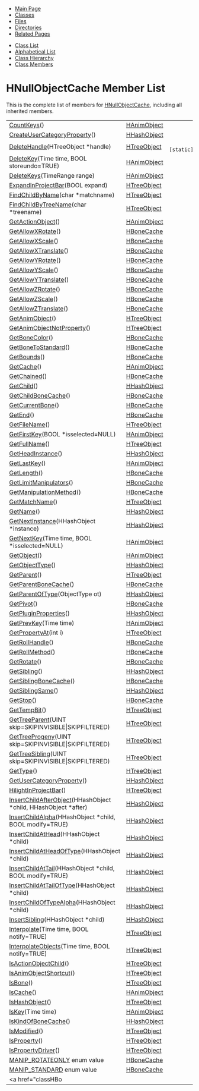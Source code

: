 <div class="tabs">

- [Main Page](index.md)
- <span id="current">[Classes](annotated.md)</span>
- [Files](files.md)
- [Directories](dirs.md)
- [Related Pages](pages.md)

</div>

<div class="tabs">

- [Class List](annotated.md)
- [Alphabetical List](classes.md)
- [Class Hierarchy](hierarchy.md)
- [Class Members](functions.md)

</div>

# HNullObjectCache Member List

This is the complete list of members for <a href="classHNullObjectCache.md" class="el">HNullObjectCache</a>, including all inherited members.

|  |  |  |
|----|----|----|
| <a href="classHAnimObject.md#668ef951fe37165d284b57859a5a9ade" class="el">CountKeys</a>() | <a href="classHAnimObject.md" class="el">HAnimObject</a> |  |
| <a href="classHHashObject.md#9aa03709064628d1993ac2d7194d83cf" class="el">CreateUserCategoryProperty</a>() | <a href="classHHashObject.md" class="el">HHashObject</a> |  |
| <a href="classHTreeObject.md#68a56f970bf31e136b0855e2de4ac987" class="el">DeleteHandle</a>(HTreeObject \*handle) | <a href="classHTreeObject.md" class="el">HTreeObject</a> | ` [static]` |
| <a href="classHAnimObject.md#7bfea42385b70e86e14242d01506fd65" class="el">DeleteKey</a>(Time time, BOOL storeundo=TRUE) | <a href="classHAnimObject.md" class="el">HAnimObject</a> |  |
| <a href="classHAnimObject.md#ffd2c64958c237628fc3c8d613636eaf" class="el">DeleteKeys</a>(TimeRange range) | <a href="classHAnimObject.md" class="el">HAnimObject</a> |  |
| <a href="classHTreeObject.md#b185755bbb59d784cfb72664b3e478a7" class="el">ExpandInProjectBar</a>(BOOL expand) | <a href="classHTreeObject.md" class="el">HTreeObject</a> |  |
| <a href="classHTreeObject.md#ab3ce178e828b1b54051bd4f219e271a" class="el">FindChildByName</a>(char \*matchname) | <a href="classHTreeObject.md" class="el">HTreeObject</a> |  |
| <a href="classHTreeObject.md#3b0b70f3e9001b04fcec593ca1a22420" class="el">FindChildByTreeName</a>(char \*treename) | <a href="classHTreeObject.md" class="el">HTreeObject</a> |  |
| <a href="classHAnimObject.md#7f4814e03bdbe2508c6ed4160fb55d7d" class="el">GetActionObject</a>() | <a href="classHAnimObject.md" class="el">HAnimObject</a> |  |
| <a href="classHBoneCache.md#0d4e118a27febf18c7292f5ba61b43d3" class="el">GetAllowXRotate</a>() | <a href="classHBoneCache.md" class="el">HBoneCache</a> |  |
| <a href="classHBoneCache.md#36e6eddf1284af76b67a5f81f57e6a6b" class="el">GetAllowXScale</a>() | <a href="classHBoneCache.md" class="el">HBoneCache</a> |  |
| <a href="classHBoneCache.md#939bcec2905d4c14204c0db43a6aaf6f" class="el">GetAllowXTranslate</a>() | <a href="classHBoneCache.md" class="el">HBoneCache</a> |  |
| <a href="classHBoneCache.md#739a5e167f5510165e7f2e9050e88041" class="el">GetAllowYRotate</a>() | <a href="classHBoneCache.md" class="el">HBoneCache</a> |  |
| <a href="classHBoneCache.md#d4764835c664336693200f6bfeb1b9e4" class="el">GetAllowYScale</a>() | <a href="classHBoneCache.md" class="el">HBoneCache</a> |  |
| <a href="classHBoneCache.md#daf3a6e642de7a461550fbbf7242c94d" class="el">GetAllowYTranslate</a>() | <a href="classHBoneCache.md" class="el">HBoneCache</a> |  |
| <a href="classHBoneCache.md#ff91af58db38458b37665645f647bf39" class="el">GetAllowZRotate</a>() | <a href="classHBoneCache.md" class="el">HBoneCache</a> |  |
| <a href="classHBoneCache.md#4c7a58f30a62da3efd1af566b7f39f74" class="el">GetAllowZScale</a>() | <a href="classHBoneCache.md" class="el">HBoneCache</a> |  |
| <a href="classHBoneCache.md#223f91a0b1de17e13a95a5f7645fc8bb" class="el">GetAllowZTranslate</a>() | <a href="classHBoneCache.md" class="el">HBoneCache</a> |  |
| <a href="classHTreeObject.md#3d44b30ac7fcf929e97c61fa6970c5f1" class="el">GetAnimObject</a>() | <a href="classHTreeObject.md" class="el">HTreeObject</a> |  |
| <a href="classHTreeObject.md#5433fa82f429c17bcc63866680b58754" class="el">GetAnimObjectNotProperty</a>() | <a href="classHTreeObject.md" class="el">HTreeObject</a> |  |
| <a href="classHBoneCache.md#f874f6f9a097bd96887f22d26d64ad3e" class="el">GetBoneColor</a>() | <a href="classHBoneCache.md" class="el">HBoneCache</a> |  |
| <a href="classHBoneCache.md#a573ef0d3c4edccc3e1b01a594da82b0" class="el">GetBoneToStandard</a>() | <a href="classHBoneCache.md" class="el">HBoneCache</a> |  |
| <a href="classHBoneCache.md#290ff228cbcee1825af7d3d7440d7fa5" class="el">GetBounds</a>() | <a href="classHBoneCache.md" class="el">HBoneCache</a> |  |
| <a href="classHAnimObject.md#7c3338fc6e08706ddad054b1525ab709" class="el">GetCache</a>() | <a href="classHAnimObject.md" class="el">HAnimObject</a> |  |
| <a href="classHBoneCache.md#c657778ef0580dc8d6f47320853cbd45" class="el">GetChained</a>() | <a href="classHBoneCache.md" class="el">HBoneCache</a> |  |
| <a href="classHHashObject.md#3da8b1d86f721bfb3262ab8f42d0b7e9" class="el">GetChild</a>() | <a href="classHHashObject.md" class="el">HHashObject</a> |  |
| <a href="classHBoneCache.md#fc081323b0e35d76b80274b170cd8867" class="el">GetChildBoneCache</a>() | <a href="classHBoneCache.md" class="el">HBoneCache</a> |  |
| <a href="classHBoneCache.md#db4a871cefb6385afcb3e7779e9539b0" class="el">GetCurrentBone</a>() | <a href="classHBoneCache.md" class="el">HBoneCache</a> |  |
| <a href="classHBoneCache.md#eaea84cb0d49827aebc23dc5ce16d498" class="el">GetEnd</a>() | <a href="classHBoneCache.md" class="el">HBoneCache</a> |  |
| <a href="classHTreeObject.md#441760acf64ee395f3bf55dea6470fc6" class="el">GetFileName</a>() | <a href="classHTreeObject.md" class="el">HTreeObject</a> |  |
| <a href="classHAnimObject.md#eb35d3d43f0898362662c5e86e43e3fb" class="el">GetFirstKey</a>(BOOL \*isselected=NULL) | <a href="classHAnimObject.md" class="el">HAnimObject</a> |  |
| <a href="classHTreeObject.md#c2d927d82e5a3a64640c06443f40bf73" class="el">GetFullName</a>() | <a href="classHTreeObject.md" class="el">HTreeObject</a> |  |
| <a href="classHHashObject.md#5616a8d6197ea5f43bfb5cbf3f9b8f5e" class="el">GetHeadInstance</a>() | <a href="classHHashObject.md" class="el">HHashObject</a> |  |
| <a href="classHAnimObject.md#0379dcc491904356edfc1e090ba496f8" class="el">GetLastKey</a>() | <a href="classHAnimObject.md" class="el">HAnimObject</a> |  |
| <a href="classHBoneCache.md#0670dbd645d0e24b7f8f78d5c15d6aca" class="el">GetLength</a>() | <a href="classHBoneCache.md" class="el">HBoneCache</a> |  |
| <a href="classHBoneCache.md#6b72919921ce7e1b096d1b22f39ad775" class="el">GetLimitManipulators</a>() | <a href="classHBoneCache.md" class="el">HBoneCache</a> |  |
| <a href="classHBoneCache.md#a3ea59d2292f93bf2cd480f0c183a551" class="el">GetManipulationMethod</a>() | <a href="classHBoneCache.md" class="el">HBoneCache</a> |  |
| <a href="classHTreeObject.md#393dff0d5bf352fbad6c3552387bca4a" class="el">GetMatchName</a>() | <a href="classHTreeObject.md" class="el">HTreeObject</a> |  |
| <a href="classHHashObject.md#d85b49d73e45d0431b18e5a61c7e6f3f" class="el">GetName</a>() | <a href="classHHashObject.md" class="el">HHashObject</a> |  |
| <a href="classHHashObject.md#e63536d1fd80fc0931ab7aa73d18d8c1" class="el">GetNextInstance</a>(HHashObject \*instance) | <a href="classHHashObject.md" class="el">HHashObject</a> |  |
| <a href="classHAnimObject.md#e5c702148c17c9eff98f82ef6e271b35" class="el">GetNextKey</a>(Time time, BOOL \*isselected=NULL) | <a href="classHAnimObject.md" class="el">HAnimObject</a> |  |
| <a href="classHAnimObject.md#df6befb16a611cdfcd5dadd41ce3d4cc" class="el">GetObject</a>() | <a href="classHAnimObject.md" class="el">HAnimObject</a> |  |
| <a href="classHHashObject.md#effdee082fe387ec5dd54c03a2e22ed0" class="el">GetObjectType</a>() | <a href="classHHashObject.md" class="el">HHashObject</a> |  |
| <a href="classHTreeObject.md#aea074b20b6f6571959609e921d58de5" class="el">GetParent</a>() | <a href="classHTreeObject.md" class="el">HTreeObject</a> |  |
| <a href="classHBoneCache.md#c27c3c337c5c045153d6c237833e2286" class="el">GetParentBoneCache</a>() | <a href="classHBoneCache.md" class="el">HBoneCache</a> |  |
| <a href="classHHashObject.md#7cc7a014d4e2a101c1982a2f1b027cfe" class="el">GetParentOfType</a>(ObjectType ot) | <a href="classHHashObject.md" class="el">HHashObject</a> |  |
| <a href="classHBoneCache.md#cd163c36bdab70b3ad7da9218ad74487" class="el">GetPivot</a>() | <a href="classHBoneCache.md" class="el">HBoneCache</a> |  |
| <a href="classHHashObject.md#29e1059084f6ff925a74d86aeb9e3754" class="el">GetPluginProperties</a>() | <a href="classHHashObject.md" class="el">HHashObject</a> |  |
| <a href="classHAnimObject.md#d57ca6818a68df5c0dd17e909385aeaa" class="el">GetPrevKey</a>(Time time) | <a href="classHAnimObject.md" class="el">HAnimObject</a> |  |
| <a href="classHTreeObject.md#bb221cb3dea0d7da15bab04f12e0af7a" class="el">GetPropertyAt</a>(int i) | <a href="classHTreeObject.md" class="el">HTreeObject</a> |  |
| <a href="classHBoneCache.md#5b802ba8e1093510813427e3845eb03c" class="el">GetRollHandle</a>() | <a href="classHBoneCache.md" class="el">HBoneCache</a> |  |
| <a href="classHBoneCache.md#a507cd27f1f309f39b260e0fa6726d62" class="el">GetRollMethod</a>() | <a href="classHBoneCache.md" class="el">HBoneCache</a> |  |
| <a href="classHBoneCache.md#1d847328e29003cb93b4f5b2e0df52a0" class="el">GetRotate</a>() | <a href="classHBoneCache.md" class="el">HBoneCache</a> |  |
| <a href="classHHashObject.md#d6ea8ca9057dc82025912c710057fe09" class="el">GetSibling</a>() | <a href="classHHashObject.md" class="el">HHashObject</a> |  |
| <a href="classHBoneCache.md#1027a808f585a06ebd367cc3cbf1a83b" class="el">GetSiblingBoneCache</a>() | <a href="classHBoneCache.md" class="el">HBoneCache</a> |  |
| <a href="classHHashObject.md#5788d8ba32b9eb644c937edf2c937409" class="el">GetSiblingSame</a>() | <a href="classHHashObject.md" class="el">HHashObject</a> |  |
| <a href="classHBoneCache.md#c8e51a877bcc736eeba95c906dd4cb1a" class="el">GetStop</a>() | <a href="classHBoneCache.md" class="el">HBoneCache</a> |  |
| <a href="classHTreeObject.md#640699e574b6d3910dd388eebe21e6ec" class="el">GetTempBit</a>() | <a href="classHTreeObject.md" class="el">HTreeObject</a> |  |
| <a href="classHTreeObject.md#a9f532f72ce29f8555daa2c26ce32e49" class="el">GetTreeParent</a>(UINT skip=SKIPINVISIBLE\|SKIPFILTERED) | <a href="classHTreeObject.md" class="el">HTreeObject</a> |  |
| <a href="classHTreeObject.md#ddeb98d5cf1bdde9d31e8d13774619dd" class="el">GetTreeProgeny</a>(UINT skip=SKIPINVISIBLE\|SKIPFILTERED) | <a href="classHTreeObject.md" class="el">HTreeObject</a> |  |
| <a href="classHTreeObject.md#afae92abc783f082ab8db3fc5fc172b5" class="el">GetTreeSibling</a>(UINT skip=SKIPINVISIBLE\|SKIPFILTERED) | <a href="classHTreeObject.md" class="el">HTreeObject</a> |  |
| <a href="classHTreeObject.md#97bbe45df6b2b139c951f179d5dc83b8" class="el">GetType</a>() | <a href="classHTreeObject.md" class="el">HTreeObject</a> |  |
| <a href="classHHashObject.md#9dd87d4e3e2d7a3ba397c36320e04627" class="el">GetUserCategoryProperty</a>() | <a href="classHHashObject.md" class="el">HHashObject</a> |  |
| <a href="classHTreeObject.md#63e69ca9db004742fc04acf44c36853e" class="el">HilightInProjectBar</a>() | <a href="classHTreeObject.md" class="el">HTreeObject</a> |  |
| <a href="classHHashObject.md#a42ade8055e415435caf3aa5b308373b" class="el">InsertChildAfterObject</a>(HHashObject \*child, HHashObject \*after) | <a href="classHHashObject.md" class="el">HHashObject</a> |  |
| <a href="classHHashObject.md#06f1f72c7b32b64359b27695aa63a301" class="el">InsertChildAlpha</a>(HHashObject \*child, BOOL modify=TRUE) | <a href="classHHashObject.md" class="el">HHashObject</a> |  |
| <a href="classHHashObject.md#47582aa91076a78c11195600c5e7b695" class="el">InsertChildAtHead</a>(HHashObject \*child) | <a href="classHHashObject.md" class="el">HHashObject</a> |  |
| <a href="classHHashObject.md#79d9f3da581d6ce06860fb2929ed2c91" class="el">InsertChildAtHeadOfType</a>(HHashObject \*child) | <a href="classHHashObject.md" class="el">HHashObject</a> |  |
| <a href="classHHashObject.md#f2d2000e6260ea8ab06a3f02a584bedc" class="el">InsertChildAtTail</a>(HHashObject \*child, BOOL modify=TRUE) | <a href="classHHashObject.md" class="el">HHashObject</a> |  |
| <a href="classHHashObject.md#f35eb4f169883fe9880e3f067175f067" class="el">InsertChildAtTailOfType</a>(HHashObject \*child) | <a href="classHHashObject.md" class="el">HHashObject</a> |  |
| <a href="classHHashObject.md#ba2b2332d726c87d6c2c39ac21123a71" class="el">InsertChildOfTypeAlpha</a>(HHashObject \*child) | <a href="classHHashObject.md" class="el">HHashObject</a> |  |
| <a href="classHHashObject.md#20d5f0165a9679a8d9c3c01d38fbadb6" class="el">InsertSibling</a>(HHashObject \*child) | <a href="classHHashObject.md" class="el">HHashObject</a> |  |
| <a href="classHTreeObject.md#b22bd4e7d4ee16faac11bd67d2b832c2" class="el">Interpolate</a>(Time time, BOOL notify=TRUE) | <a href="classHTreeObject.md" class="el">HTreeObject</a> |  |
| <a href="classHTreeObject.md#0dc17c1e3538a6c838d2a8f32b6b5424" class="el">InterpolateObjects</a>(Time time, BOOL notify=TRUE) | <a href="classHTreeObject.md" class="el">HTreeObject</a> |  |
| <a href="classHTreeObject.md#0e3e0bf6de9458606f173f745f3eb976" class="el">IsActionObjectChild</a>() | <a href="classHTreeObject.md" class="el">HTreeObject</a> |  |
| <a href="classHTreeObject.md#f747ef35d50e7ed68029953a77a0cf07" class="el">IsAnimObjectShortcut</a>() | <a href="classHTreeObject.md" class="el">HTreeObject</a> |  |
| <a href="classHTreeObject.md#5f4a9157eae9a56e90bf06cac20a7f54" class="el">IsBone</a>() | <a href="classHTreeObject.md" class="el">HTreeObject</a> |  |
| <a href="classHAnimObject.md#9016643866e5d93362934fdb288d911a" class="el">IsCache</a>() | <a href="classHAnimObject.md" class="el">HAnimObject</a> |  |
| <a href="classHTreeObject.md#3cc50d1bfcedd6d4c7e0ca9d222acc3c" class="el">IsHashObject</a>() | <a href="classHTreeObject.md" class="el">HTreeObject</a> |  |
| <a href="classHAnimObject.md#5053985d57baafc4d758f97990c134d6" class="el">IsKey</a>(Time time) | <a href="classHAnimObject.md" class="el">HAnimObject</a> |  |
| <a href="classHHashObject.md#10cdf81d35cde6c49e8a699b74aa5482" class="el">IsKindOfBoneCache</a>() | <a href="classHHashObject.md" class="el">HHashObject</a> |  |
| <a href="classHTreeObject.md#97be359c26ddf9186be271cb8a6a64d2" class="el">IsModified</a>() | <a href="classHTreeObject.md" class="el">HTreeObject</a> |  |
| <a href="classHTreeObject.md#9af60cb77396d656df470cd8478a31f6" class="el">IsProperty</a>() | <a href="classHTreeObject.md" class="el">HTreeObject</a> |  |
| <a href="classHTreeObject.md#21cc949c5910d5dff9080d5eb6990b17" class="el">IsPropertyDriver</a>() | <a href="classHTreeObject.md" class="el">HTreeObject</a> |  |
| <a href="classHBoneCache.md#dca29a1140aadadfd92b34a02fa516ef7bb19f7caaa75af743ec4128cf901275" class="el">MANIP_ROTATEONLY</a> enum value | <a href="classHBoneCache.md" class="el">HBoneCache</a> |  |
| <a href="classHBoneCache.md#dca29a1140aadadfd92b34a02fa516ef2664d4f53735a04613bc282b990311a0" class="el">MANIP_STANDARD</a> enum value | <a href="classHBoneCache.md" class="el">HBoneCache</a> |  |
| <a href="classHBo